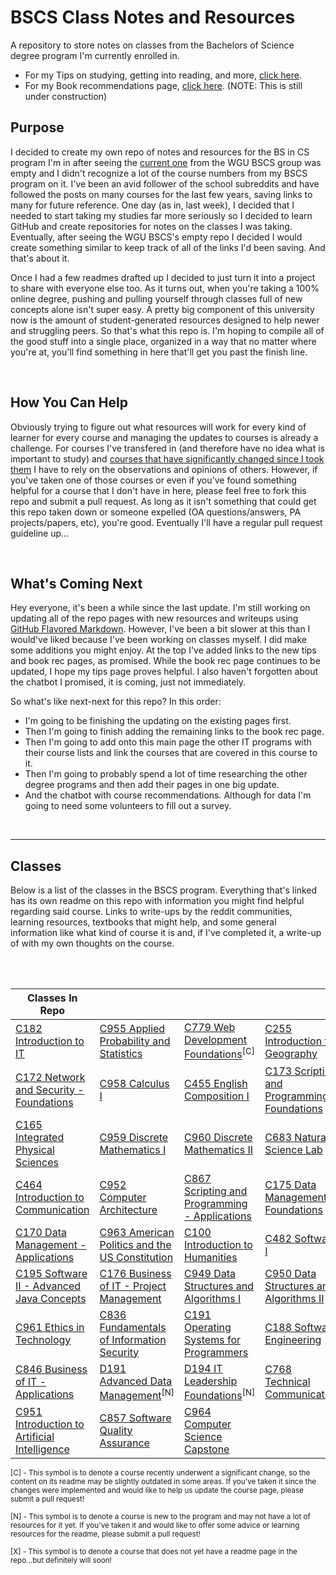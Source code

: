 # BSCS Class Notes and Resources
A repository to store notes on classes from the Bachelors of Science degree program I'm currently enrolled in.

- For my Tips on studying, getting into reading, and more, [click here](TipsPage.md). 
- For my Book recommendations page, [click here](BookRecs.md). (NOTE: This is still under construction)

## Purpose
I decided to create my own repo of notes and resources for the BS in CS program I'm in after seeing the [current one](https://github.com/WGU-BSCS/bscs-classes) from the WGU BSCS group was empty and I didn't recognize a lot of the course numbers from my BSCS program on it. I've been an avid follower of the school subreddits and have followed the posts on many courses for the last few years, saving links to many for future reference. One day (as in, last week), I decided that I needed to start taking my studies far more seriously so I decided to learn GitHub and create repositories for notes on the classes I was taking. Eventually, after seeing the WGU BSCS's empty repo I decided I would create something similar to keep track of all of the links I'd been saving. And that's about it. 

Once I had a few readmes drafted up I decided to just turn it into a project to share with everyone else too. As it turns out, when you're taking a 100% online degree, pushing and pulling yourself through classes full of new concepts alone isn't super easy. A pretty big component of this university now is the amount of student-generated resources designed to help newer and struggling peers. So that's what this repo is. I'm hoping to compile all of the good stuff into a single place, organized in a way that no matter where you're at, you'll find something in here that'll get you past the finish line.

<br />

## How You Can Help
Obviously trying to figure out what resources will work for every kind of learner for every course and managing the updates to courses is already a challenge. For courses I've transfered in (and therefore have no idea what is important to study) and [courses that have significantly changed since I took them](C779.md) I have to rely on the observations and opinions of others. However, if you've taken one of those courses or even if you've found something helpful for a course that I don't have in here, please feel free to fork this repo and submit a pull request. As long as it isn't something that could get this repo taken down or someone expelled (OA questions/answers, PA projects/papers, etc), you're good. Eventually I'll have a regular pull request guideline up...

<br />

## What's Coming Next
Hey everyone, it's been a while since the last update. I'm still working on updating all of the repo pages with new resources and writeups using [GitHub Flavored Markdown](https://github.github.com/gfm/). However, I've been a bit slower at this than I would've liked because I've been working on classes myself. I did make some additions you might enjoy. At the top I've added links to the new tips and book rec pages, as promised. While the book rec page continues to be updated, I hope my tips page proves helpful. I also haven't forgotten about the chatbot I promised, it is coming, just not immediately. 


So what's like next-next for this repo? In this order:
- I'm going to be finishing the updating on the existing pages first.
- Then I'm going to finish adding the remaining links to the book rec page.
- Then I'm going to add onto this main page the other IT programs with their course lists and link the courses that are covered in this course to it.
- Then I'm going to probably spend a lot of time researching the other degree programs and then add their pages in one big update.
- And the chatbot with course recommendations. Although for data I'm going to need some volunteers to fill out a survey.

<br />


---


## Classes
Below is a list of the classes in the BSCS program. Everything that's linked has its own readme on this repo with information you might find helpful regarding said course. Links to write-ups by the reddit communities, learning resources, textbooks that might help, and some general information like what kind of course it is and, if I've completed it, a write-up of with my own thoughts on the course.

<br />


  <br />
 
 | Classes In Repo |                 |                 |                 |
 | --------------- | --------------- | --------------- | --------------- |
 | [C182 Introduction to IT](./C182/C182.md) | [C955 Applied Probability and Statistics](./C955/C955.md) | [C779 Web Development Foundations](./C779/C779.md)<sup>[C]</sup> | [C255 Introduction to Geography](./C255/C255.md) |
 | [C172 Network and Security - Foundations](./C172/C172.md) | [C958 Calculus I](./C958/C958.md) | [C455 English Composition I](./C455/C455.md) | [C173 Scripting and Programming - Foundations](./C173/C173.md) |
 | [C165 Integrated Physical Sciences](./C165/C165.md) | [C959 Discrete Mathematics I](./C959/C959.md) | [C960 Discrete Mathematics II](./C960/C960.md) | [C683 Natural Science Lab](./C683/C683.md) |
 | [C464 Introduction to Communication](./C464/C464.md) | [C952 Computer Architecture](./C952/C952.md) | [C867 Scripting and Programming - Applications](./C867/C867.md) | [C175 Data Management - Foundations](./C175/C175.md) |
 | [C170 Data Management - Applications](./C170/C170.md) | [C963 American Politics and the US Constitution](./C963/C963.md) | [C100 Introduction to Humanities](./C100/C100.md) | [C482 Software I](./C482/C482.md) |
 | [C195 Software II - Advanced Java Concepts](C195.md) | [C176 Business of IT - Project Management](./C176/C176.md) | [C949 Data Structures and Algorithms I](./C949/C949.md) | [C950 Data Structures and Algorithms II](./C950/C950.md) |
 | [C961 Ethics in Technology](./C961/C961.md) | [C836 Fundamentals of Information Security](./C836/C836.md) | [C191 Operating Systems for Programmers](./C191/C191.md) | [C188 Software Engineering](./C188/C188.md) |
 | [C846 Business of IT - Applications](./C846/C846.md) | [D191 Advanced Data Management](./D191/D191.md)<sup>[N]</sup> | [D194 IT Leadership Foundations](./D194/D194.md)<sup>[N]</sup> | [C768 Technical Communication](./C768/C768.md) |
 | [C951 Introduction to Artificial Intelligence](./C951/C951.md) | [C857 Software Quality Assurance](./C857/C857.md) | [C964 Computer Science Capstone](./C964/C964.md) |
 

<sub>[C] - This symbol is to denote a course recently underwent a significant change, so the content on its readme may be slightly outdated in some areas. If you've taken it since the changes were implemented and would like to help us update the course page, please submit a pull request!</sub>

<sub>[N] - This symbol is to denote a course is new to the program and may not have a lot of resources for it yet. If you've taken it and would like to offer some advice or learning resources for the readme, please submit a pull request!</sub>

<sub>[X] - This symbol is to denote a course that does not yet have a readme page in the repo...but definitely will soon!</sub>
